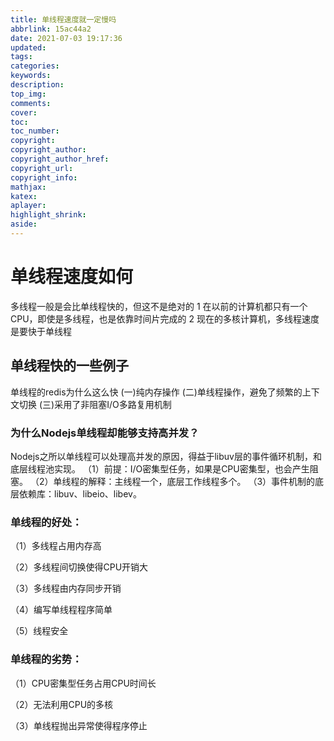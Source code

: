 ```yaml
---
title: 单线程速度就一定慢吗
abbrlink: 15ac44a2
date: 2021-07-03 19:17:36
updated:
tags:
categories:
keywords:
description:
top_img:
comments:
cover:
toc:
toc_number:
copyright:
copyright_author:
copyright_author_href:
copyright_url:
copyright_info:
mathjax:
katex:
aplayer:
highlight_shrink:
aside:
---
```


# 单线程速度如何

多线程一般是会比单线程快的，但这不是绝对的
1 在以前的计算机都只有一个CPU，即使是多线程，也是依靠时间片完成的
2 现在的多核计算机，多线程速度是要快于单线程

## 单线程快的一些例子

单线程的redis为什么这么快
(一)纯内存操作
(二)单线程操作，避免了频繁的上下文切换
(三)采用了非阻塞I/O多路复用机制

### 为什么Nodejs单线程却能够支持高并发？

Nodejs之所以单线程可以处理高并发的原因，得益于libuv层的事件循环机制，和底层线程池实现。
（1）前提：I/O密集型任务，如果是CPU密集型，也会产生阻塞。
（2）单线程的解释：主线程一个，底层工作线程多个。
（3）事件机制的底层依赖库：libuv、libeio、libev。

### 单线程的好处：

（1）多线程占用内存高

（2）多线程间切换使得CPU开销大

（3）多线程由内存同步开销

（4）编写单线程程序简单

（5）线程安全

### 单线程的劣势：

（1）CPU密集型任务占用CPU时间长

（2）无法利用CPU的多核

（3）单线程抛出异常使得程序停止
